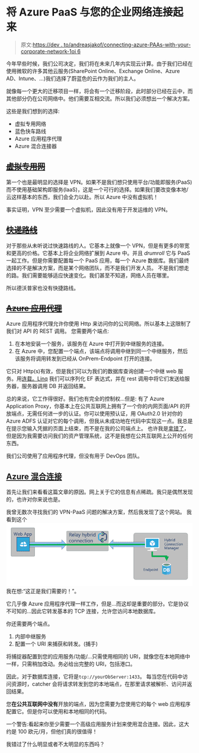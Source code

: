 # 将 Azure PaaS 与您的企业网络连接起来

> 原文:[https://dev . to/andreasjakof/connecting-azure-PAAs-with-your-corporate-network-1oi 6](https://dev.to/andreasjakof/connecting-azure-paas-with-your-corporate-network-1oi6)

今年早些时候，我们公司决定，我们将在未来几年内实现云计算。由于我们已经在使用微软的许多其他云服务(SharePoint Online、Exchange Online、Azure AD、Intune、...)我们选择了蔚蓝色的云作为我们的主人。

就像每一个更大的迁移项目一样，将会有一个迁移阶段，此时部分已经在云中，而其他部分仍在公司网络中。他们需要互相交流。所以我们必须想出一个解决方案。

这些是我们想到的选择:

*   虚拟专用网络
*   蓝色快车路线
*   Azure 应用程序代理
*   Azure 混合连接器

## [](#virtual-private-network)~~[虚拟专用网](https://social.msdn.microsoft.com/Forums/en-US/9b14af5a-9b67-49e7-94a5-793af88b50f7/azure-site-to-site-vpn-for-azure-paas-service?forum=WAVirtualMachinesVirtualNetwork)~~

第一个也是最明显的选择是 VPN。如果不是我们想只使用平台/功能即服务(PaaS)而不使用基础架构即服务(IaaS)，这是一个可行的选择。如果我们要改变像本地/云这样基本的东西，我们会全力以赴。所以 Azure 中没有虚拟机！

事实证明，VPN 至少需要一个虚拟机，因此没有用于开发运维的 VPN。

## [](#express-route)~~[快递路线](https://docs.microsoft.com/en-us/azure/expressroute/how-to-move-peering)~~

对于那些从未听说过快速路线的人。它基本上就像一个 VPN，但是有更多的带宽和更高的价格。它基本上将企业网络扩展到 Azure 中。并且 *drumroll* 它与 PaaS 一起工作。但是你需要配置每一个 PaaS 应用，每一个 Azure 数据库。我们最终选择的不是解决方案，而是某个网络团队，而不是我们开发人员。
不是我们想走的路。我们需要能够适应快速变化。我们甚至不知道，网络人员在哪里。

所以德沃普家也没有快捷路线。

## [](#azure-application-proxy)~~[Azure 应用代理](https://docs.microsoft.com/en-us/azure/active-directory/manage-apps/application-proxy)~~

Azure 应用程序代理允许你使用 Http 来访问你的公司网络。所以基本上这限制了我们对 API 的 REST 调用。
您需要两个端点:

1.  在本地安装一个服务，该服务在 Azure 中打开到中继服务的连接。
2.  在 Azure 中，您配置一个端点，该端点将调用中继到同一个中继服务，然后该服务将调用转发到已经从 OnPrem-Endpoint 打开的连接。

它只对 Http(s)有效，但是我们可以为我们的数据库查询创建一个中继 web 服务。用[连载。Linq](https://www.nuget.org/packages/Serialize.Linq/) 我们可以序列化 EF 表达式，并在 rest 调用中将它们发送给服务器，服务器调用 DB 并返回结果。

总的来说，它工作得很好。我们也有完全的控制权...但是:
有了 Azure Application Proxy，你基本上在公共互联网上拥有了一个你的内网页面/API 的开放端点，无需任何进一步的认证。你可以使用预认证，用 OAuth2.0 针对你的 Azure ADFS 认证对它的每个调用，但我从未成功地在代码中实现这一点。我总是在提示您输入凭据的页面上结束，而不是在我的公司端点上。
也许我是[拿错了](https://www.engadget.com/2010/06/24/apple-responds-over-iphone-4-reception-issues-youre-holding-th)，但是因为我需要访问我们的资产管理系统，这不是我想在公共互联网上公开的任何东西。

我们公司使用了应用程序代理，但没有用于 DevOps 团队。

## [](#azure-hybrid-connections)[Azure 混合连接](https://docs.microsoft.com/en-us/azure/app-service/app-service-hybrid-connections)

首先让我们来看看这篇文章的原因。网上关于它的信息有点稀疏。我只是偶然发现的，也许对你来说也是。

我曾无数次寻找我们的 VPN-PaaS 问题的解决方案，然后我发现了这个网站。
我看到这个
[![Azure Hybrid connection to On Premise Database](img/79575261a51598449f9d06c640466c06.png)](https://res.cloudinary.com/practicaldev/image/fetch/s--FdTTDNIb--/c_limit%2Cf_auto%2Cfl_progressive%2Cq_auto%2Cw_880/https://docs.microsoft.com/en-us/azure/app-service/media/app-service-hybrid-connections/hybridconn-connectiondiagram.png) 
我在想:“这正是我们需要的！”。

它几乎像 Azure 应用程序代理一样工作，但是...而这却是重要的部分。它是协议不可知的...因此它转发基本的 TCP 连接，允许您访问本地数据库。

你还需要两个端点。

1.  内部中继服务
2.  配置一个 URI 来捕获和转发。(捕手)

将捕捉器配置到您的应用服务/功能/...只需使用相同的 URI，就像您在本地网络中一样，只需稍加改动。务必给出完整的 URI，包括港口。

因此，对于数据库连接，它将是`tcp://yourDbServer:1433`。
每当您在代码中访问资源时，catcher 会将请求转发到您的本地端点，在那里请求被解析、访问并返回结果。

您**在公共互联网中没有**开放的端点，因为您需要为您使用它的每个 web 应用程序配置它。但是你可以使用和本地相同的代码。

一个警告:看起来你至少需要一个高级应用服务计划来使用混合连接。因此，这大约是 100 欧元/月，但他们真的很值得！

我错过了什么明显或者不太明显的东西吗？